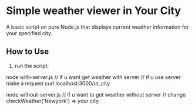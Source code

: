 # Simple weather viewer in Your City

A basic script  on pure Node.js that displays current weather information for your specified city. 

## How to Use

1. run the script:

node with-server.js 
// if u want get weather with server
// if u use server make a request curl localhost:3000/ur_city

node without-server.js 
// if u want to get weather without server
// change checkWeather('Newyork') => your city 


